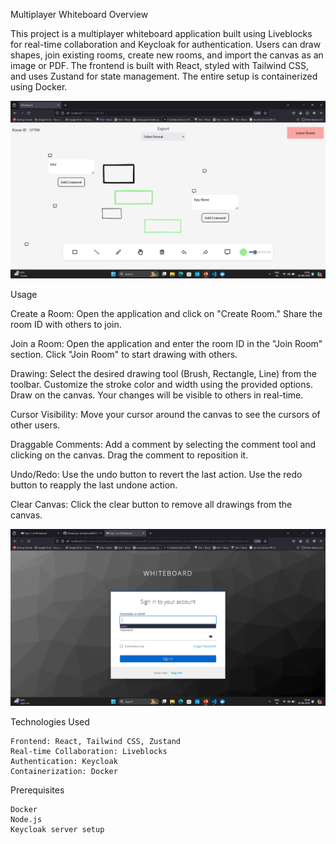 Multiplayer Whiteboard
Overview

This project is a multiplayer whiteboard application built using Liveblocks for real-time collaboration and Keycloak for authentication. Users can draw shapes, join existing rooms, create new rooms, and import the canvas as an image or PDF. The frontend is built with React, styled with Tailwind CSS, and uses Zustand for state management. The entire setup is containerized using Docker.

![Screenshot](./src/images/UI.png)

Usage

 Create a Room:
        Open the application and click on "Create Room."
        Share the room ID with others to join.

 Join a Room:
        Open the application and enter the room ID in the "Join Room" section.
        Click "Join Room" to start drawing with others.

 Drawing:
        Select the desired drawing tool (Brush, Rectangle, Line) from the toolbar.
        Customize the stroke color and width using the provided options.
        Draw on the canvas. Your changes will be visible to others in real-time.

 Cursor Visibility:
        Move your cursor around the canvas to see the cursors of other users.

 Draggable Comments:
        Add a comment by selecting the comment tool and clicking on the canvas.
        Drag the comment to reposition it.

  Undo/Redo:
        Use the undo button to revert the last action.
        Use the redo button to reapply the last undone action.

 Clear Canvas:
        Click the clear button to remove all drawings from the canvas.


![Screenshot](./src/images/UI2.png)

Technologies Used

    Frontend: React, Tailwind CSS, Zustand
    Real-time Collaboration: Liveblocks
    Authentication: Keycloak
    Containerization: Docker

Prerequisites

    Docker
    Node.js
    Keycloak server setup

    
